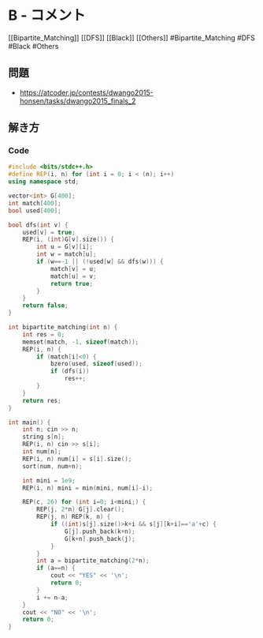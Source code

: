 # B - コメント
[[Bipartite_Matching]] [[DFS]] [[Black]] [[Others]]
#Bipartite_Matching #DFS #Black #Others 

## 問題
- https://atcoder.jp/contests/dwango2015-honsen/tasks/dwango2015_finals_2

## 解き方
### Code
```c++
#include <bits/stdc++.h>
#define REP(i, n) for (int i = 0; i < (n); i++)
using namespace std;

vector<int> G[400];
int match[400];
bool used[400];

bool dfs(int v) {
	used[v] = true;
	REP(i, (int)G[v].size()) {
		int u = G[v][i];
		int w = match[u];
		if (w==-1 || (!used[w] && dfs(w))) {
			match[v] = u;
			match[u] = v;
			return true;
		}
	}
	return false;
}

int bipartite_matching(int n) {
	int res = 0;
	memset(match, -1, sizeof(match));
	REP(i, n) {
		if (match[i]<0) {
			bzero(used, sizeof(used));
			if (dfs(i))
				res++;
		}
	}
	return res;
}

int main() {
	int n; cin >> n;
	string s[n];
	REP(i, n) cin >> s[i];
	int num[n];
	REP(i, n) num[i] = s[i].size();
	sort(num, num+n);

	int mini = 1e9;
	REP(i, n) mini = min(mini, num[i]-i);

	REP(c, 26) for (int i=0; i<mini;) {
		REP(j, 2*n) G[j].clear();
		REP(j, n) REP(k, n) {
			if ((int)s[j].size()>k+i && s[j][k+i]=='a'+c) {
				G[j].push_back(k+n);
				G[k+n].push_back(j);
			}
		}
		int a = bipartite_matching(2*n);
		if (a==n) {
			cout << "YES" << '\n';
			return 0;
		}
		i += n-a;
	}
	cout << "NO" << '\n';
	return 0;
}
```